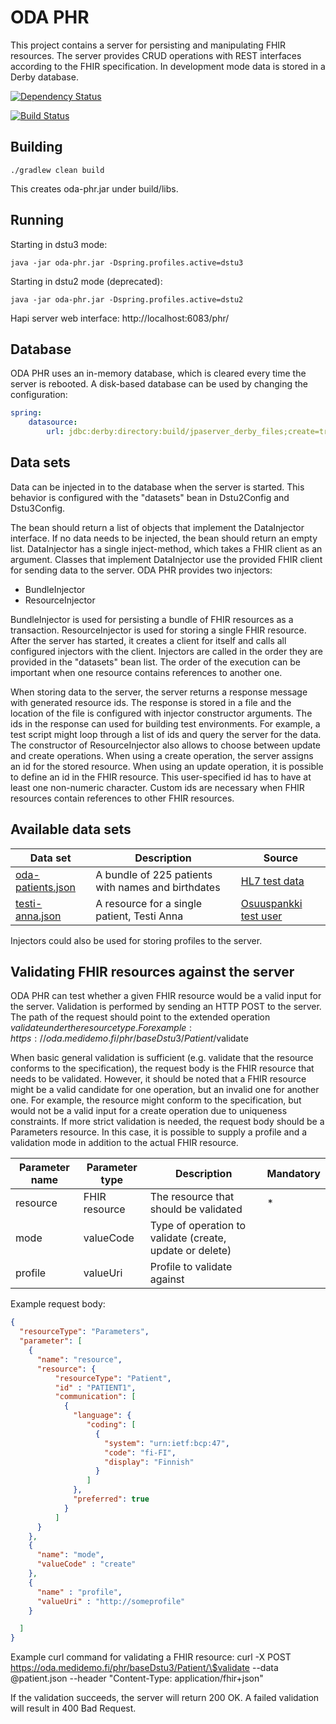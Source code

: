 # ODA PHR

This project contains a server for persisting and manipulating FHIR resources.
The server provides CRUD operations with REST interfaces according to the FHIR
specification. In development mode data is stored in a Derby database.

[![Dependency Status](https://www.versioneye.com/user/projects/58ef3c3673eac40052fd19ad/badge.svg?style=flat-square)](https://www.versioneye.com/user/projects/58ef3c3673eac40052fd19ad)

[![Build Status](https://travis-ci.org/omahoito/oda-phr.svg?branch=master)](https://travis-ci.org/omahoito/oda-phr)


## Building

    ./gradlew clean build

This creates oda-phr.jar under build/libs.

## Running

Starting in dstu3 mode:

    java -jar oda-phr.jar -Dspring.profiles.active=dstu3

Starting in dstu2 mode (deprecated):

    java -jar oda-phr.jar -Dspring.profiles.active=dstu2


Hapi server web interface: http://localhost:6083/phr/

## Database
ODA PHR uses an in-memory database, which is cleared every time the server is
rebooted. A disk-based database can be used by changing the configuration:

```yml
spring:
    datasource:
        url: jdbc:derby:directory:build/jpaserver_derby_files;create=true   
```

## Data sets        
Data can be injected in to the database when the server is started. This
behavior is configured with the "datasets" bean in Dstu2Config and Dstu3Config.

The bean should return a list of objects that implement the DataInjector
interface. If no data needs to be injected, the bean should return an empty
list. DataInjector has a single inject-method, which takes a FHIR client as an
argument. Classes that implement DataInjector use the provided FHIR client for
sending data to the server. ODA PHR provides two injectors:
- BundleInjector
- ResourceInjector

BundleInjector is used for persisting a bundle of FHIR resources as a
transaction. ResourceInjector is used for storing a single FHIR resource. After
the server has started, it creates a client for itself and calls all configured
injectors with the client. Injectors are called in the order they are provided
in the "datasets" bean list. The order of the execution can be important when
one resource contains references to another one.

When storing data to the server, the server returns a response message with
generated resource ids. The response is stored in a file and the location of
the file is configured with injector constructor arguments. The ids in the
response can used for building test environments. For example, a test script
might loop through a list of ids and query the server for the data. The
constructor of ResourceInjector also allows to choose between update and create
operations. When using a create operation, the server assigns an id for the
stored resource. When using an update operation, it is possible to define an id
in the FHIR resource. This user-specified id has to have at least one
non-numeric character. Custom ids are necessary when FHIR resources contain
references to other FHIR resources.



## Available data sets

| Data set | Description | Source |
| ---- | ------- | ------- |
| [oda-patients.json](src/main/resources/oda-patients.json) | A bundle of 225 patients with names and birthdates | [HL7 test data](https://www.hl7.org/FHIR/2017Jan/downloads.html) |
| [testi-anna.json](src/main/resources/testi-anna.json) | A resource for a single patient, Testi Anna | [Osuuspankki test user](https://support.signicat.com/display/S2/Finnish+Tupas+test+info)|

Injectors could also be used for storing profiles to the server.


## Validating FHIR resources against the server

ODA PHR can test whether a given FHIR resource would be a valid input for the server. Validation is performed by sending an HTTP POST to the server. The path of the request should point to the extended operation $validate under the resource type. For example:     
https://oda.medidemo.fi/phr/baseDstu3/Patient/$validate

When basic general validation is sufficient (e.g. validate that the resource conforms to the specification), the request body is the FHIR resource that needs to be validated. However, it should be noted that a FHIR resource might be a valid candidate for one operation, but an invalid one for another one. For example, the resource might conform to the specification, but would not be a valid input for a create operation due to uniqueness constraints. If more strict validation is needed, the request body should be a Parameters resource. In this case, it is possible to supply a profile and a validation mode in addition to the actual FHIR resource.

| Parameter name | Parameter type | Description | Mandatory |
| ---- | ------- | ------- | ------- |
| resource | FHIR resource | The resource that should be validated | * |
| mode | valueCode | Type of operation to validate (create, update or delete) |  |
| profile | valueUri | Profile to validate against |  |

Example request body:
```json
{
  "resourceType": "Parameters",
  "parameter": [
    {
      "name": "resource",
      "resource": {
          "resourceType": "Patient",
          "id" : "PATIENT1",
          "communication": [
            {
              "language": {
                 "coding": [
                   {
                     "system": "urn:ietf:bcp:47",
                     "code": "fi-FI",
                     "display": "Finnish"
                   }
                 ]
              },
              "preferred": true
            }
          ]
      }  
    },
    {
      "name": "mode",
      "valueCode" : "create"
    },
    {
      "name" : "profile",
      "valueUri" : "http://someprofile"
    }

  ]
}
```

Example curl command for validating a FHIR resource:
    curl -X POST https://oda.medidemo.fi/phr/baseDstu3/Patient/\$validate --data @patient.json --header "Content-Type: application/fhir+json"

If the validation succeeds, the server will return 200 OK. A failed validation will result in 400 Bad Request.
